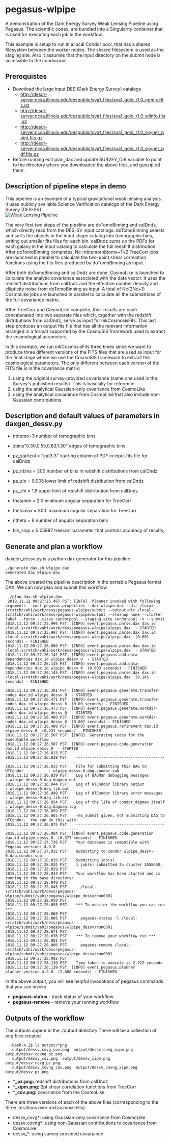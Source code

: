 # pegasus-wlpipe

A demonstration of the Dark Energy Survey Weak Lensing Pipeline using Pegasus. The scientific codes, are bundled into a Singularity container that is used for executing each job in the workflow.

This example is setup to run in a local Condor pool, that has a shared filesystem between the worker nodes. The shared filesystem is used as the staging site. Also it assumes that the input directory on the submit node is accessible to the condorpool.

## Prerequistes

* Download the large input DES (Dark Energy Survey) catalogs 
  * http://desdr-server.ncsa.illinois.edu/despublic/sva1_files/sva1_gold_r1.0_ngmix.fits.gz
  * http://desdr-server.ncsa.illinois.edu/despublic/sva1_files/sva1_gold_r1.0_wlinfo.fits.gz
  * http://desdr-server.ncsa.illinois.edu/despublic/sva1_files/sva1_gold_r1.0_skynet_point.fits.gz
  * http://desdr-server.ncsa.illinois.edu/despublic/sva1_files/sva1_gold_r1.0_skynet_pdf.fits.gz
* Before running edit plan_dax and update SURVEY_DIR variable to point to the directory where you downloaded the above files, and gunzip'ed them.

## Description of pipeline steps in demo

This pipeline is an example of a typical gravitational weak lensing analysis. It uses publicly available Science Verification catalogs of the Dark Energy Survey (DES-SV).  
![Weak Lensing Pipeline](docs/images/WLPipeDAG-900x675.png?raw=true "Weak Lensing Pipeline")

The very first two steps of the pipeline are doTomoBinning and calDndz, which directly read from the DES-SV input catalogs.  doTomoBinning selects and sorts the objects in the input shape catalog into tomographic bins, writing out smaller fits files for each bin.  calDndz sums up the PDFs for each galaxy in the input catalog to calculate the full redshift distribution.  After doTomoBinning completes, Nc=nbtomo(nbtomo+1)/2 TreeCorr jobs are launched in parallel to calculate the two-point shear correlation functions using the fits files produced by doTomoBinning as input. 

After both doTomoBinning and calDndz are done, CosmoLike is launched to calculate the analytic covariance associated with the data vector.  It uses the redshift distributions from calDndz and the effective number density and ellipticity noise from doTomoBinning as input.  A total of Nc(2Nc+1) CosmoLike jobs are launched in parallel to calculate all the submatrices of the full covariance matrix. 

After TreeCorr and CosmoLike complete, their results are each concatenated into two separate files which, together with the redshift distributions from calDndz, serve as input for mkCosmosisFits.  This last step produces an output fits file that has all the relevant information arranged in a format supported by the CosmoSIS framework used to extract the cosmological parameters.

In this example, we run mkCosmosisFits three times since we want to produce three different versions of the FITS files that are used as input for the final stage where we use the CosmoSIS framework to  extract the cosmological parameters.  The only different between each version of the FITS file is in the covariance matrix:

1. using the original survey-provided covariance (same one used in the  Survey's published results).  This is bascially for reference.
2. using the analytical Gaussian-only covariance from CosmoLike
3. using the analytical covariance from CosmoLike that also include non-Gaussian contributions.


## Description and default values of parameters in daxgen_dessv.py

* nbtomo=3			                number of tomographic bins
* zbins"0.30,0.55,0.83,1.30"	edges of tomographic bins

* pz_startcol = "cat3:3"	starting column of PDF in input fits file for calDndz
* pz_nbins = 200		       number of bins in redshift distributions from calDndz
* pz_zlo = 0.005         lower limit of redshift distribution from calDndz
* pz_zhi = 1.8           upper limit of redshift distribution from calDndz

* thetamin = 2.0		   minimum angular separation for TreeCorr
* thetamax = 300.		  maximum angular separation for TreeCorr
* ntheta = 6		       number of angular separation bins
* bin_slop = 0.05987	treecorr parameter that controls accuracy of results,

## Generate and plan a workflow

daxgen_dessv.py is a python dax generator for this pipeline. 
 
    ./generate_dax.sh wlpipe.dax 
    Generated dax wlpipe.dax

The above created the pipeline description in the portable Pegasus format DAX.
We can now plan and submit this workflow

     ./plan_dax.sh wlpipe.dax 
     2018.11.12 09:27:25.467 PST: [INFO]  Planner invoked with following arguments --conf pegasus.properties --dax wlpipe.dax --dir /local-scratch/vahi/work/dess/pegasus-wlpipe/submit --output-dir /local-scratch/vahi/work/dess/pegasus-wlpipe/output --cleanup none --cluster label --force --sites condorpool --staging-site condorpool -v --submit  
    2018.11.12 09:27:25.996 PST: [INFO] event.pegasus.parse.dax dax.id /local-scratch/vahi/work/dess/pegasus-wlpipe/wlpipe.dax  - STARTED 
    2018.11.12 09:27:25.997 PST: [INFO] event.pegasus.parse.dax dax.id /local-scratch/vahi/work/dess/pegasus-wlpipe/wlpipe.dax  (0.001 seconds) - FINISHED 
    2018.11.12 09:27:26.000 PST: [INFO] event.pegasus.parse.dax dax.id /local-scratch/vahi/work/dess/pegasus-wlpipe/wlpipe.dax  - STARTED 
    2018.11.12 09:27:26.142 PST: [INFO] event.pegasus.add.data-dependencies dax.id wlpipe_dessv_0  - STARTED 
    2018.11.12 09:27:26.145 PST: [INFO] event.pegasus.add.data-dependencies dax.id wlpipe_dessv_0  (0.003 seconds) - FINISHED 
    2018.11.12 09:27:26.145 PST: [INFO] event.pegasus.parse.dax dax.id /local-scratch/vahi/work/dess/pegasus-wlpipe/wlpipe.dax  (0.145 seconds) - FINISHED 
    ....
    2018.11.12 09:27:26.381 PST: [INFO] event.pegasus.generate.transfer-nodes dax.id wlpipe_dessv_0  - STARTED 
    2018.11.12 09:27:26.471 PST: [INFO] event.pegasus.generate.transfer-nodes dax.id wlpipe_dessv_0  (0.09 seconds) - FINISHED 
    2018.11.12 09:27:26.473 PST: [INFO] event.pegasus.generate.workdir-nodes dax.id wlpipe_dessv_0  - STARTED 
    2018.11.12 09:27:26.480 PST: [INFO] event.pegasus.generate.workdir-nodes dax.id wlpipe_dessv_0  (0.007 seconds) - FINISHED 
    2018.11.12 09:27:26.480 PST: [INFO] event.pegasus.refinement dax.id wlpipe_dessv_0  (0.231 seconds) - FINISHED 
    2018.11.12 09:27:26.507 PST: [INFO]  Generating codes for the executable workflow 
    2018.11.12 09:27:26.507 PST: [INFO] event.pegasus.code.generation dax.id wlpipe_dessv_0  - STARTED 
    2018.11.12 09:27:26.823 PST:    
    2018.11.12 09:27:26.828 PST:   ----------------------------------------------------------------------- 
    2018.11.12 09:27:26.833 PST:   File for submitting this DAG to HTCondor           : wlpipe_dessv-0.dag.condor.sub 
    2018.11.12 09:27:26.839 PST:   Log of DAGMan debugging messages                 : wlpipe_dessv-0.dag.dagman.out 
    2018.11.12 09:27:26.844 PST:   Log of HTCondor library output                     : wlpipe_dessv-0.dag.lib.out 
    2018.11.12 09:27:26.849 PST:   Log of HTCondor library error messages             : wlpipe_dessv-0.dag.lib.err 
    2018.11.12 09:27:26.854 PST:   Log of the life of condor_dagman itself          : wlpipe_dessv-0.dag.dagman.log 
    2018.11.12 09:27:26.859 PST:    
    2018.11.12 09:27:26.865 PST:   -no_submit given, not submitting DAG to HTCondor.  You can do this with: 
    2018.11.12 09:27:26.875 PST:   ----------------------------------------------------------------------- 
    2018.11.12 09:27:26.884 PST: [INFO] event.pegasus.code.generation dax.id wlpipe_dessv_0  (0.377 seconds) - FINISHED 
    2018.11.12 09:27:27.736 PST:   Your database is compatible with Pegasus version: 4.9.0 
    2018.11.12 09:27:27.932 PST:   Submitting to condor wlpipe_dessv-0.dag.condor.sub 
    2018.11.12 09:27:28.019 PST:   Submitting job(s). 
    2018.11.12 09:27:28.024 PST:   1 job(s) submitted to cluster 1058650. 
    2018.11.12 09:27:28.029 PST:    
    2018.11.12 09:27:28.034 PST:   Your workflow has been started and is running in the base directory: 
    2018.11.12 09:27:28.040 PST:    
    2018.11.12 09:27:28.045 PST:     /local-scratch/vahi/work/dess/pegasus-wlpipe/submit/vahi/pegasus/wlpipe_dessv/run0001 
    2018.11.12 09:27:28.050 PST:    
    2018.11.12 09:27:28.055 PST:   *** To monitor the workflow you can run *** 
    2018.11.12 09:27:28.060 PST:    
    2018.11.12 09:27:28.066 PST:     pegasus-status -l /local-scratch/vahi/work/dess/pegasus-wlpipe/submit/vahi/pegasus/wlpipe_dessv/run0001 
    2018.11.12 09:27:28.071 PST:    
    2018.11.12 09:27:28.076 PST:   *** To remove your workflow run *** 
    2018.11.12 09:27:28.081 PST:    
    2018.11.12 09:27:28.086 PST:     pegasus-remove /local-scratch/vahi/work/dess/pegasus-wlpipe/submit/vahi/pegasus/wlpipe_dessv/run0001 
    2018.11.12 09:27:28.092 PST:    
    2018.11.12 09:27:28.139 PST:   Time taken to execute is 2.722 seconds 
    2018.11.12 09:27:28.139 PST: [INFO] event.pegasus.planner planner.version 4.9.0  (2.688 seconds) - FINISHED 
    
In the above output, you will see helpful invocations of pegasus commands that you can invoke
* **pegasus-status** - track status of your workflow
* **pegasus-remove** - remove your running workflow


## Outputs of the workflow
The outputs appear in the ./output directory
There will be a collection of png files created
      
      -bash-4.2$ ls output/*png
       output/dessv_covg_cov.png  output/dessv_covg_xipm.png  output/dessv_covng_pz.png   
       output/dessv_cov.png  output/dessv_xipm.png  output/dessv_covg_pz.png 
       output/dessv_covng_cov.png  output/dessv_covng_xipm.png  output/dessv_pz.png

* ***_pz.png:** redshift distributions from calDndz
* ***_xipm.png:** 2pt shear correlation functions from TreeCorr
* ***_cov.png:** covariance from the CosmoLike

There are three versions of each of the above files (corresponding to 
the three iterations over mkCosmosisFits):

* dessv_covg*: using Gaussian-only covariance from CosmoLike
* dessv_covng*: using  non-Gaussian contributions to covariance from CosmoLike
* dessv_*: using survey-provided covariance

